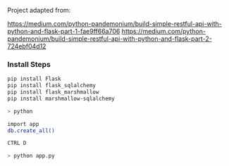 
Project adapted from:

https://medium.com/python-pandemonium/build-simple-restful-api-with-python-and-flask-part-1-fae9ff66a706
https://medium.com/python-pandemonium/build-simple-restful-api-with-python-and-flask-part-2-724ebf04d12

### Install Steps


```bash
pip install Flask
pip install flask_sqlalchemy
pip install flask_marshmallow
pip install marshmallow-sqlalchemy
```

```bash
> python

import app
db.create_all() 

CTRL D

> python app.py
```
